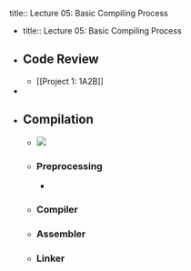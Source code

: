 title:: Lecture 05: Basic Compiling Process

- title:: Lecture 05: Basic Compiling Process
- ## Code Review
	- [[Project 1: 1A2B]]
-
- ## Compilation
	- ![](https://static.javatpoint.com/cpages/images/compilation-process-in-c2.png)
	- ### Preprocessing
		-
	- ### Compiler
	- ### Assembler
	- ### Linker